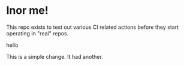 # Inor me!

This repo exists to test out various CI related actions before they start operating in "real" repos.


hello

<!--

ponylang/action-testing@0.47.4

corral add github.com/ponylang/action-testing.git --version 0.47.4

other stuff

corral add github.com/ponylang/action-testing.git -v 0.47.4

-->

This is a simple change. It had another.

